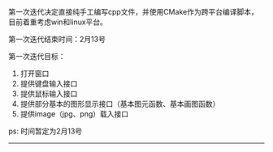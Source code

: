 第一次迭代决定直接纯手工编写cpp文件，并使用CMake作为跨平台编译脚本，目前着重考虑win和linux平台。

第一次迭代结束时间：2月13号

第一次迭代目标：

1. 打开窗口
2. 提供键盘输入接口
3. 提供鼠标输入接口
4. 提供部分基本的图形显示接口（基本图元函数、基本画图函数）
5. 提供image（jpg、png）载入接口

ps: 时间暂定为2月13号

* * *
